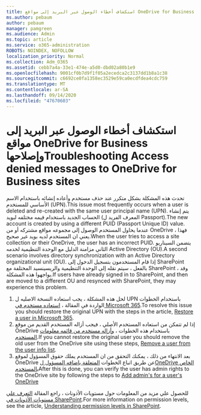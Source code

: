 ```yaml
---
title: استكشاف أخطاء الوصول عبر البريد إلى مواقع OneDrive for Business وإصلاحها
ms.author: pebaum
author: pebaum
manager: pamgreen
ms.audience: Admin
ms.topic: article
ms.service: o365-administration
ROBOTS: NOINDEX, NOFOLLOW
localization_priority: Normal
ms.collection: Adm_O365
ms.assetid: cebb7a4a-33e1-474e-a5d0-dbd02a80b1e9
ms.openlocfilehash: 9001cf0b7d9f1f05a2ecedca2c3137dd1b8a1c38
ms.sourcegitcommit: c6692ce0fa1358ec3529e59ca0ecdfdea4cdc759
ms.translationtype: MT
ms.contentlocale: ar-SA
ms.lasthandoff: 09/14/2020
ms.locfileid: "47670603"
---
```

# <a name="troubleshooting-access-denied-messages-to-onedrive-for-business-sites"></a><span data-ttu-id="8dad7-102">استكشاف أخطاء الوصول عبر البريد إلى مواقع OneDrive for Business وإصلاحها</span><span class="sxs-lookup"><span data-stu-id="8dad7-102">Troubleshooting Access denied messages to OneDrive for Business sites</span></span>

<span data-ttu-id="8dad7-103">تحدث هذه المشكلة بشكل متكرر عند حذف مستخدم وأعاده إنشائه باستخدام الاسم الأساسي للمستخدم (UPN).</span><span class="sxs-lookup"><span data-stu-id="8dad7-103">This issue most frequently occurs when a user is deleted and re-created with the same user principal name (UPN).</span></span> <span data-ttu-id="8dad7-104">يتم إنشاء الحساب الجديد باستخدام قيمه مختلفه لبويد (المعرف الفريد ل Passport).</span><span class="sxs-lookup"><span data-stu-id="8dad7-104">The new account is created by using a different PUID (Passport Unique ID) value.</span></span> <span data-ttu-id="8dad7-105">عندما يحاول المستخدم الوصول إلى مجموعه مواقع مشتركه أو من OneDrive ، فهذا يعني ان المستخدم لديه بويد غير صحيح.</span><span class="sxs-lookup"><span data-stu-id="8dad7-105">When the user tries to access a site collection or their OneDrive, the user has an incorrect PUID.</span></span> <span data-ttu-id="8dad7-106">يتضمن السيناريو الثاني مزامنة الدليل مع الوحدة التنظيمية لخدمه Active Directory (OU).</span><span class="sxs-lookup"><span data-stu-id="8dad7-106">A second scenario involves directory synchronization with an Active Directory organizational unit (OU).</span></span> <span data-ttu-id="8dad7-107">إذا قام المستخدمون بتسجيل الدخول إلى SharePoint بالفعل ، سيتم نقله إلى الوحدة التنظيمية والريسينسيد المختلفة مع SharePoint ، وقد يواجهوا هذه المشكلة.</span><span class="sxs-lookup"><span data-stu-id="8dad7-107">If users have already signed in to SharePoint, and then are moved to a different OU and resynced with SharePoint, they may experience this problem.</span></span>

1. <span data-ttu-id="8dad7-108">لحل هذه المشكلة ، يجب استعاده النسخة الاصليه ل UPN باستخدام الخطوات الواردة في المقالة ، [استعاده مستخدم في Microsoft 365](https://docs.microsoft.com/microsoft-365/admin/add-users/restore-user).</span><span class="sxs-lookup"><span data-stu-id="8dad7-108">To resolve this issue you should restore the original UPN with the steps in the article, [Restore a user in Microsoft 365](https://docs.microsoft.com/microsoft-365/admin/add-users/restore-user).</span></span>
2. <span data-ttu-id="8dad7-109">إذا لم تتمكن من استعاده المستخدم الأصلي ، فيجب أزاله المستخدم القديم من موقع OneDrive باستخدام هذه الخطوات ، [وأزاله مستخدم من قائمه معلومات المستخدم]().</span><span class="sxs-lookup"><span data-stu-id="8dad7-109">If you cannot restore the original user you should remove the old user from the OneDrive site using these steps, [Remove a user from the user info list]().</span></span> 
3. <span data-ttu-id="8dad7-110">بعد الانتهاء من ذلك ، يمكنك التحقق من ان المستخدم يملك حقوق المسؤول لموقع OneDrive عن طريق اتباع الخطوات [المتعلقة باضافه المسؤول لOneDrive الخاص بالمستخدم](https://docs.microsoft.com/sharepoint/manage-user-profiles)</span><span class="sxs-lookup"><span data-stu-id="8dad7-110">After this is done, you can verify the user has admin rights to the OneDrive site by following the steps to [Add admin's for a user's OneDrive](https://docs.microsoft.com/sharepoint/manage-user-profiles)</span></span>

<span data-ttu-id="8dad7-111">للحصول علي مزيد من المعلومات حول مستويات الأذونات ، راجع المقالة [التعرف علي مستويات الأذونات في SharePoint](https://docs.microsoft.com/sharepoint/understanding-permission-levels).</span><span class="sxs-lookup"><span data-stu-id="8dad7-111">For more information on permission levels, see the article, [Understanding permission levels in SharePoint](https://docs.microsoft.com/sharepoint/understanding-permission-levels).</span></span>

